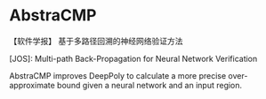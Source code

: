 # AbstraCMP

【软件学报】 基于多路径回溯的神经网络验证方法

[JOS]: Multi-path Back-Propagation for Neural Network Verification

AbstraCMP improves DeepPoly to calculate a more precise over-approximate bound given a neural network and an input region.
